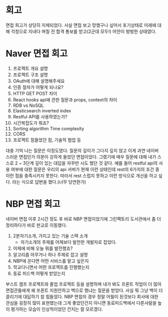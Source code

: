 # 회고

면접 회고가 상당히 지체되었다.
사실 면접 보고 망했구나 싶어서 포기상태로 미래에 대해 걱정으로 지내다 며칠 전 합격 통보를 받고(2군데 모두!) 어안이 벙벙한 상태였다.

# Naver 면접 회고

1. 프로젝트 개요 설명
2. 프로젝트 구조 설명
3. OAuth에 대해 설명해주세요
4. 인증 절차가 어떻게 되나요?
5. HTTP GET POST 차이
6. React hooks api에 관한 질문과 props, context의 차이
7. RDB vs NoSQL
8. Elasticsearch inverted index
9. Restful API를 사용하였는가?
10. 시간복잡도가 뭐죠?
11. Sorting algorithm Time complexity
12. CORS
13. 프로젝트 힘들었던 점, 기술적 협업 등

대충 기억 나는 질문은 이정도였다.
질문의 깊이가 그다지 깊지 않고 이게 과연 네이버 스러운 면접인가 의문이 강하게 들었던 면접이었다. 그랬기에 매우 질문에 대해 내가 스스로 2 ~ 3단계 깊이 있는 대답을 자꾸만 시도 했던 것 같다. 예를 들어 restful api의 사용 여부에 대한 질문은 우리의 api 서버가 현재 이런 상태인데 rest의 6가지의 조건 중 이런 점을 충족시키지 못한다. 따라서 rest 스럽지 못하고 이런 방식으로 개선을 하고 싶다. 라는 식으로 답변을 했다.(너무 당연한가)

# NBP 면접 회고

네이버 면접 이후 2시간 정도 후 바로 NBP 면접이었기에 그린팩토리 도서관에서 좀 더 정리하다가 바로 판교로 이동했다.

1. 2분자기소개, 가지고 있는 기술 스택 소개
	- 자기소개의 주제를 어제보다 발전한 개발자로 잡았다.
2. 어제에 비해 오늘 뭐를 발전했죠?
3. 알고리즘 아무거나 하나 주제로 잡고 설명
4. NBP에 온다면 어떤 서비스를 맡고 싶은지
5. 학교다니면서 어떤 프로젝트를 진행했는지
6. 동료 피드백 어떻게 받았는지

부스트 캠프 프로젝트와 졸업 프로젝트 등을 설명하며 내가 봐도 프론트 작업이 더 많아 면접관들에게 왜 프론트 지원안하고 백으로 했냐는 질문을 받았다. 사실 뭐 그냥 백이 더 끌리기에 대답하기 참 힘들었다. NBP 면접의 경우 정말 어필이 된것보다 회사에 대한 관심을 굉장히 많이 표현했는데 그게 좋았던건지 아니면 동료피드백에서 다른사람을 높이 평가하는 모습이 인상적이었던 건지는 잘 모르겠다.